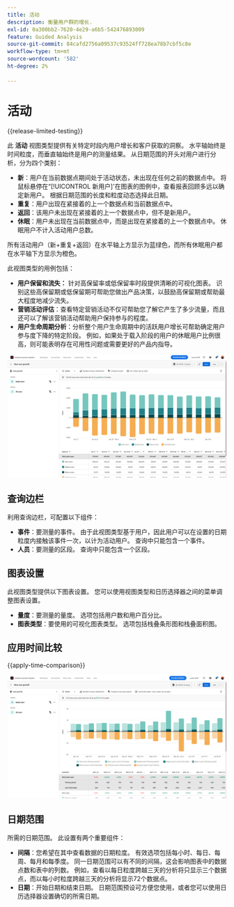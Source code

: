 ```yaml
---
title: 活动
description: 衡量用户群的增长.
exl-id: 0a300bb2-7620-4e29-a6b5-542476893009
feature: Guided Analysis
source-git-commit: 84cafd2756a09537c93524ff728ea78b7cbf5c8e
workflow-type: tm+mt
source-wordcount: '582'
ht-degree: 2%

---
```


# 活动

{{release-limited-testing}}

此 **活动** 视图类型提供有关特定时段内用户增长和客户获取的洞察。 水平轴始终是时间粒度，而垂直轴始终是用户的测量结果。 从日期范围的开头对用户进行分析，分为四个类别：

* **新**：用户在当前数据点期间处于活动状态，未出现在任何之前的数据点中。 将鼠标悬停在“[!UICONTROL 新用户]&#39;在图表的图例中，查看报表回顾多远以确定新用户。 根据日期范围的长度和粒度动态选择此日期。
* **重复**：用户出现在紧接着的上一个数据点和当前数据点中。
* **返回**：该用户未出现在紧接着的上一个数据点中，但不是新用户。
* **休眠**：用户未出现在当前数据点中，而是出现在紧接着的上一个数据点中。 休眠用户不计入活动用户总数。

所有活动用户（新+重复+返回）在水平轴上方显示为蓝绿色，而所有休眠用户都在水平轴下方显示为橙色。

此视图类型的用例包括：

* **用户保留和流失：** 针对高保留率或低保留率时段提供清晰的可视化图表。 识别这些高保留期或低保留期可帮助您做出产品决策，以鼓励高保留期或帮助最大程度地减少流失。
* **营销活动评估**：查看特定营销活动不仅可帮助您了解它产生了多少流量，而且还可以了解该营销活动帮助用户保持参与的程度。
* **用户生命周期分析**：分析整个用户生命周期中的活跃用户增长可帮助确定用户参与度下降的特定阶段。 例如，如果处于载入阶段的用户的休眠用户比例很高，则可能表明存在可用性问题或需要更好的产品内指导。

![活动](../assets/active.png)

## 查询边栏

利用查询边栏，可配置以下组件：

* **事件**：要测量的事件。 由于此视图类型基于用户，因此用户可以在设置的日期粒度内接触该事件一次，以计为活动用户。 查询中只能包含一个事件。
* **人员**：要测量的区段。 查询中只能包含一个区段。

## 图表设置

此视图类型提供以下图表设置。 您可以使用视图类型和日历选择器之间的菜单调整图表设置。

* **量度**：要测量的量度。 选项包括用户数和用户百分比。
* **图表类型**：要使用的可视化图表类型。 选项包括栈叠条形图和栈叠面积图。

## 应用时间比较

{{apply-time-comparison}}

![活动时间比较](../assets/active-compare.png)

## 日期范围

所需的日期范围。 此设置有两个重要组件：

* **间隔**：您希望在其中查看数据的日期粒度。 有效选项包括每小时、每日、每周、每月和每季度。 同一日期范围可以有不同的间隔，这会影响图表中的数据点数和表中的列数。 例如，查看以每日粒度跨越三天的分析将只显示三个数据点，而以每小时粒度跨越三天的分析将显示72个数据点。
* **日期**：开始日期和结束日期。 日期范围预设可方便您使用，或者您可以使用日历选择器设置确切的所需日期。
